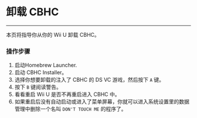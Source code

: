 # 卸载 CBHC
---
本页将指导你从你的 Wii U 卸载 CBHC。

### 操作步骤

1. 启动Homebrew Launcher.
1. 启动 CBHC Installer。
1. 选择你想要卸载的注入了 CBHC 的 DS VC 游戏，然后按下 `A` 键。
1. 按下 `B` 键阅读警告。
1. 看看重启 Wii U 是否不再重启进入 CBHC 中。
1. 如果重启后没有自动启动或进入了菜单屏幕，你就可以进入系统设置里的数据管理中删除一个名叫 `DON'T TOUCH ME` 的程序了。